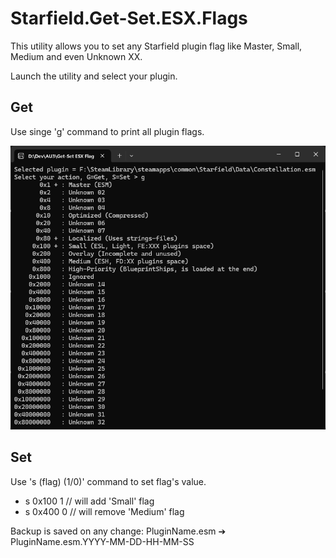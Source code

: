 # Starfield.Get-Set.ESX.Flags

This utility allows you to set any Starfield plugin flag like Master, Small, Medium and even Unknown XX.

Launch the utility and select your plugin.

## Get

Use singe 'g' command to print all plugin flags.

![](Images/Preview-Get.png)

## Set

Use 's (flag) (1/0)' command to set flag's value.
+ s 0x100 1 // will add 'Small' flag
+ s 0x400 0 // will remove 'Medium' flag

Backup is saved on any change: PluginName.esm ➔ PluginName.esm.YYYY-MM-DD-HH-MM-SS
